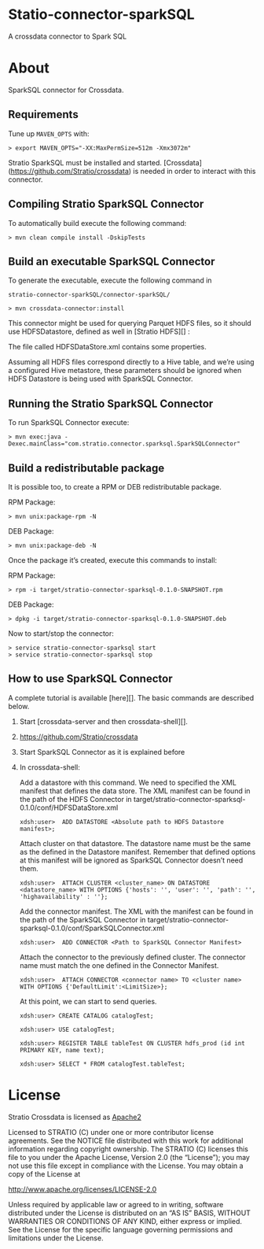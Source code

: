 Statio-connector-sparkSQL
======================

A crossdata connector to Spark SQL

About
=====

SparkSQL connector for Crossdata.

Requirements
------------

Tune up ```MAVEN_OPTS``` with:

    > export MAVEN_OPTS="-XX:MaxPermSize=512m -Xmx3072m"

Stratio SparkSQL must be installed and started. [Crossdata] (<https://github.com/Stratio/crossdata>) is needed in order to interact with this connector.

Compiling Stratio SparkSQL Connector
------------------------------------

To automatically build execute the following command:

    > mvn clean compile install -DskipTests

Build an executable SparkSQL Connector
--------------------------------------

To generate the executable, execute the following command in

    stratio-connector-sparkSQL/connector-sparkSQL/

    > mvn crossdata-connector:install

This connector might be used for querying Parquet HDFS files, so it should use HDFSDatastore, defined as well in [Stratio HDFS][] :

The file called HDFSDataStore.xml contains some properties.

Assuming all HDFS files correspond directly to a Hive table, and we’re using a configured Hive metastore, these parameters should be ignored when HDFS Datastore is being used with SparkSQL Connector.

Running the Stratio SparkSQL Connector
--------------------------------------

To run SparkSQL Connector execute:

    > mvn exec:java -Dexec.mainClass="com.stratio.connector.sparksql.SparkSQLConnector"

Build a redistributable package
-------------------------------

It is possible too, to create a RPM or DEB redistributable package.

RPM Package:

    > mvn unix:package-rpm -N

DEB Package:

    > mvn unix:package-deb -N

Once the package it’s created, execute this commands to install:

RPM Package:

    > rpm -i target/stratio-connector-sparksql-0.1.0-SNAPSHOT.rpm

DEB Package:

    > dpkg -i target/stratio-connector-sparksql-0.1.0-SNAPSHOT.deb

Now to start/stop the connector:

    > service stratio-connector-sparksql start
    > service stratio-connector-sparksql stop

How to use SparkSQL Connector
-----------------------------

A complete tutorial is available [here][]. The basic commands are described below.

1.  Start [crossdata-server and then crossdata-shell][].
2.  <https://github.com/Stratio/crossdata>
3.  Start SparkSQL Connector as it is explained before
4.  In crossdata-shell:

    Add a datastore with this command. We need to specified the XML manifest that defines the data store. The XML manifest can be found in the path of the HDFS Connector in target/stratio-connector-sparksql-0.1.0/conf/HDFSDataStore.xml

        xdsh:user>  ADD DATASTORE <Absolute path to HDFS Datastore manifest>;

    Attach cluster on that datastore. The datastore name must be the same as the defined in the Datastore manifest. Remember that defined options at this manifest will be ignored as SparkSQL Connector doesn’t need them.

        xdsh:user>  ATTACH CLUSTER <cluster_name> ON DATASTORE <datastore_name> WITH OPTIONS {'hosts': '', 'user': '', 'path': '', 'highavailability' : ''};

    Add the connector manifest. The XML with the manifest can be found in the path of the SparkSQL Connector in target/stratio-connector-sparksql-0.1.0/conf/SparkSQLConnector.xml

        xdsh:user>  ADD CONNECTOR <Path to SparkSQL Connector Manifest>

    Attach the connector to the previously defined cluster. The connector name must match the one defined in the Connector Manifest.

        xdsh:user>  ATTACH CONNECTOR <connector name> TO <cluster name> WITH OPTIONS {'DefaultLimit':<LimitSize>};

    At this point, we can start to send queries.

        xdsh:user> CREATE CATALOG catalogTest;

        xdsh:user> USE catalogTest;

        xdsh:user> REGISTER TABLE tableTest ON CLUSTER hdfs_prod (id int PRIMARY KEY, name text);

        xdsh:user> SELECT * FROM catalogTest.tableTest;

License
=======

Stratio Crossdata is licensed as [Apache2][]

Licensed to STRATIO (C) under one or more contributor license agreements. See the NOTICE file distributed with this work for additional information regarding copyright ownership. The STRATIO (C) licenses this file to you under the Apache License, Version 2.0 (the “License”); you may not use this file except in compliance with the License. You may obtain a copy of the License at

<http://www.apache.org/licenses/LICENSE-2.0>

Unless required by applicable law or agreed to in writing, software distributed under the License is distributed on an “AS IS” BASIS, WITHOUT WARRANTIES OR CONDITIONS OF ANY KIND, either express or implied. See the License for the specific language governing permissions and limitations under the License.

[Apache2]: http://www.apache.org/licenses/LICENSE-2.0.txt